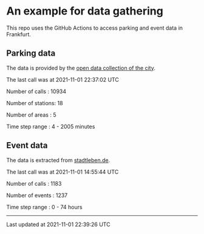# An example for data gathering

This repo uses the GitHub Actions to access parking and event data in Frankfurt.

## Parking data
The data is provided by the [open data collection of the city](https://www.offenedaten.frankfurt.de/).

The last call was at 2021-11-01 22:37:02 UTC

Number of calls   : 10934

Number of stations:    18

Number of areas   :     5

Time step range   :     4 -  2005 minutes


## Event data
The data is extracted from [stadtleben.de](https://stadtleben.de/frankfurt/).

The last call was at 2021-11-01 14:55:44 UTC

Number of calls   : 1183

Number of events  : 1237

Time step range   :    0 -   74 hours


----

Last updated at 2021-11-01 22:39:26 UTC
